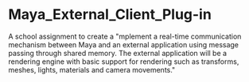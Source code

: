# Maya_External_Client_Plug-in
A school assignment to create a "mplement a real-time communication mechanism between Maya and an external application using message passing through shared memory. The external application will be a rendering engine with basic support for rendering such as transforms, meshes, lights, materials and camera movements."
